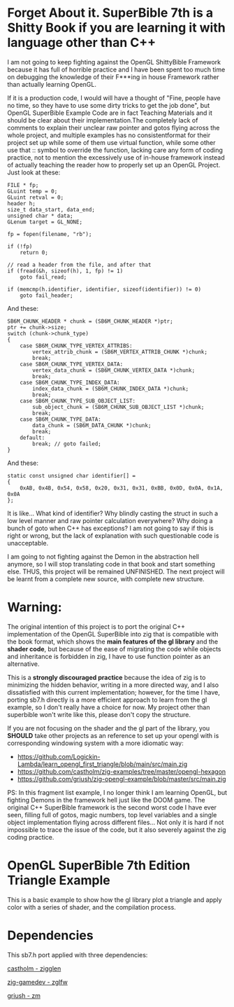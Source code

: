 # Forget About it. SuperBible 7th is a Shitty Book if you are learning it with language other than C++
I am not going to keep fighting against the OpenGL ShittyBible Framework because it has full of horrible practice and I have been spent too much time on debugging the knowledge of their F***ing in house Framework rather than actually learning OpenGL. 

If it is a production code, I would will have a thought of "Fine, people have no time, so they have to use some dirty tricks to get the job done", but OpenGL SuperBible Example Code are in fact Teaching Materials and it should be clear about their implementation.The completely lack of comments to explain their unclear raw pointer and gotos flying across the whole project, and multiple examples has no consistentformat for their project set up while some of them use virtual function, while some other use that :: symbol to override the function, lacking care any form of coding practice, not to mention the excessively use of in-house framework instead of actually teaching the reader how to properly set up an OpenGL Project. Just look at these:

```
FILE * fp;
GLuint temp = 0;
GLuint retval = 0;
header h;
size_t data_start, data_end;
unsigned char * data;
GLenum target = GL_NONE;

fp = fopen(filename, "rb");

if (!fp)
    return 0;

// read a header from the file, and after that
if (fread(&h, sizeof(h), 1, fp) != 1)
    goto fail_read;

if (memcmp(h.identifier, identifier, sizeof(identifier)) != 0)
    goto fail_header;
```

And these:
```
SB6M_CHUNK_HEADER * chunk = (SB6M_CHUNK_HEADER *)ptr;
ptr += chunk->size;
switch (chunk->chunk_type)
{
    case SB6M_CHUNK_TYPE_VERTEX_ATTRIBS:
        vertex_attrib_chunk = (SB6M_VERTEX_ATTRIB_CHUNK *)chunk;
        break;
    case SB6M_CHUNK_TYPE_VERTEX_DATA:
        vertex_data_chunk = (SB6M_CHUNK_VERTEX_DATA *)chunk;
        break;
    case SB6M_CHUNK_TYPE_INDEX_DATA:
        index_data_chunk = (SB6M_CHUNK_INDEX_DATA *)chunk;
        break;
    case SB6M_CHUNK_TYPE_SUB_OBJECT_LIST:
        sub_object_chunk = (SB6M_CHUNK_SUB_OBJECT_LIST *)chunk;
        break;
    case SB6M_CHUNK_TYPE_DATA:
        data_chunk = (SB6M_DATA_CHUNK *)chunk;
        break;
    default:
        break; // goto failed;
}
```

And these:
```
static const unsigned char identifier[] =
{
    0xAB, 0x4B, 0x54, 0x58, 0x20, 0x31, 0x31, 0xBB, 0x0D, 0x0A, 0x1A, 0x0A
};
```

It is like... What kind of identifier? Why blindly casting the struct in such a low level manner and raw pointer calculation  everywhere? Why doing a bunch of goto when C++ has exceptions? I am not going to say if this is right or wrong, but the lack of explanation with such questionable code is unacceptable.

I am going to not fighting against the Demon in the abstraction hell anymore, so I will stop translating code in that book and start something else. THUS, this project will be remained UNFINISHED. The next project will be learnt from a complete new source, with complete new structure.

# Warning:
The original intention of this project is to port the original C++ implementation of the OpenGL SuperBible into zig that is compatible with the book format, which shows the **main features of the gl library** and the **shader code**, but because of the ease of migrating the code while objects and inheritance is forbidden in zig, I have to use function pointer as an alternative.

This is a **strongly discouraged practice** because the idea of zig is to minimizing the hidden behavior, writing in a more directed way, and I also dissatisfied with this current implementation; however, for the time I have, porting sb7.h directly is a more efficient approach to learn from the gl example, so I don't really have a choice for now. My project other than superbible won't write like this, please don't copy the structure.

If you are not focusing on the shader and the gl part of the library, you **SHOULD** take other projects as an reference to set up your opengl with is corresponding windowing system with a more idiomatic way:

- https://github.com/Logickin-Lambda/learn_opengl_first_triangle/blob/main/src/main.zig
- https://github.com/castholm/zig-examples/tree/master/opengl-hexagon
- https://github.com/griush/zig-opengl-example/blob/master/src/main.zig

PS: In this fragment list example, I no longer think I am learning OpenGL, but fighting Demons in the framework hell just like the DOOM game. The original C++ SuperBible framework is the second worst code I have ever seen, filling full of gotos, magic numbers, top level variables and a single object implementation flying across different files... Not only it is hard if not impossible to trace the issue of the code, but it also severely against the zig coding practice.

# OpenGL SuperBible 7th Edition Triangle Example
This is a basic example to show how the gl library plot a triangle and apply color with a series of shader, 
and the compilation process.

# Dependencies
This sb7.h port applied with three dependencies:

[castholm - zigglen](https://github.com/castholm/zigglgen)

[zig-gamedev - zglfw](https://github.com/zig-gamedev/zglfw)

[griush - zm](https://github.com/griush/zm)
